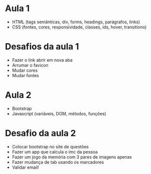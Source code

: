 # Aula 1

- HTML (tags semânticas, div, forms, headings, parágrafos, links)
- CSS (fontes, cores, responsividade, classes, ids, hover, transitions)

# Desafios da aula 1

- Fazer o link abrir em nova aba
- Arrumar o favicon
- Mudar cores
- Mudar fontes

# Aula 2

- Bootstrap
- Javascript (variáveis, DOM, métodos, funções)

# Desafio da aula 2

- Colocar bootstrap no site de questões
- Fazer um app que calcula o imc da pessoa
- Fazer um jogo da memória com 3 pares de imagens apenas
- Fazer mudança de tab usando os marcadores
- Validar email!